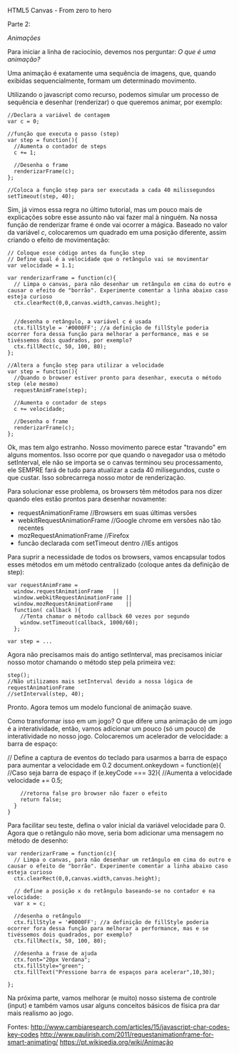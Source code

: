 HTML5 Canvas - From zero to hero

Parte 2:

*Animações*

Para iniciar a linha de raciocínio, devemos nos perguntar:
_O que é uma animação?_

Uma animação é exatamente uma sequência de imagens, que, quando exibidas sequencialmente, formam um determinado movimento.

Utilizando o javascript como recurso, podemos simular um processo de sequência e desenhar (renderizar) o que queremos animar, por exemplo:

    //Declara a variável de contagem
    var c = 0;

    //função que executa o passo (step)
    var step = function(){
      //Aumenta o contador de steps
      c += 1;

      //Desenha o frame
      renderizarFrame(c);
    };

    //Coloca a função step para ser executada a cada 40 milissegundos
    setTimeout(step, 40);

Sim, já vimos essa regra no último tutorial, mas um pouco mais de explicações sobre esse assunto não vai fazer mal à ninguém.
Na nossa função de renderizar frame é onde vai ocorrer a mágica. Baseado no valor da variável *c*, colocaremos um quadrado em uma posição diferente, assim criando o efeito de movimentação:

    // Coloque esse código antes da função step
    // Define qual é a velocidade que o retângulo vai se movimentar
    var velocidade = 1.1;

    var renderizarFrame = function(c){
      // Limpa o canvas, para não desenhar um retângulo em cima do outro e causar o efeito de "borrão". Experimente comentar a linha abaixo caso esteja curioso
      ctx.clearRect(0,0,canvas.width,canvas.height);

      
      //desenha o retângulo, a variável c é usada 
      ctx.fillStyle = '#0000FF'; //a definição de fillStyle poderia ocorrer fora dessa função para melhorar a performance, mas e se tivéssemos dois quadrados, por exemplo?
      ctx.fillRect(c, 50, 100, 80);
    };

    //Altera a função step para utilizar a velocidade
    var step = function(){
      //Quando o browser estiver pronto para desenhar, executa o método step (ele mesmo)
      requestAnimFrame(step);
      
      //Aumenta o contador de steps
      c += velocidade;

      //Desenha o frame
      renderizarFrame(c);
    };

Ok, mas tem algo estranho. Nosso movimento parece estar "travando" em alguns momentos.
Isso ocorre por que quando o navegador usa o método setInterval, ele não se importa se o canvas terminou seu processamento, ele SEMPRE fará de tudo para atualizar a cada 40 milisegundos, custe o que custar. Isso sobrecarrega nosso motor de renderização.

Para solucionar esse problema, os browsers têm métodos para nos dizer quando eles estão prontos para desenhar novamente:

 - requestAnimationFrame //Browsers em suas últimas versões
 - webkitRequestAnimationFrame //Google chrome em versões não tão recentes
 - mozRequestAnimationFrame //Firefox
 - funcão declarada com setTimeout dentro //IEs antigos

Para suprir a necessidade de todos os browsers, vamos encapsular todos esses métodos em um método centralizado (coloque antes da definição de step):
  
    var requestAnimFrame = 
      window.requestAnimationFrame   ||
      window.webkitRequestAnimationFrame ||
      window.mozRequestAnimationFrame    ||
      function( callback ){
        //Tenta chamar o método callback 60 vezes por segundo
        window.setTimeout(callback, 1000/60); 
      };

    var step = ...

Agora não precisamos mais do antigo setInterval, mas precisamos iniciar nosso motor chamando o método step pela primeira vez:

    step();
    //Não utilizamos mais setInterval devido a nossa lógica de requestAnimationFrame
    //setInterval(step, 40);

Pronto. Agora temos um modelo funcional de animação suave.

Como transformar isso em um jogo?
O que difere uma animação de um jogo é a interatividade, então, vamos adicionar um pouco (só um pouco) de interatividade no nosso jogo. Colocaremos um acelerador de velocidade: a barra de espaço:
    
// Define a captura de eventos do teclado para usarmos a barra de espaço para aumentar a velocidade em 0.2
    document.onkeydown = function(e){
      //Caso seja barra de espaço
      if (e.keyCode === 32){
        //Aumenta a velocidade
        velocidade += 0.5;

        //retorna false pro browser não fazer o efeito
        return false;
      }
    }

Para facilitar seu teste, defina o valor inicial da variável velocidade para 0.
Agora que o retângulo não move, seria bom adicionar uma mensagem no método de desenho:


    var renderizarFrame = function(c){
      // Limpa o canvas, para não desenhar um retângulo em cima do outro e causar o efeito de "borrão". Experimente comentar a linha abaixo caso esteja curioso
      ctx.clearRect(0,0,canvas.width,canvas.height);

      // define a posição x do retângulo baseando-se no contador e na velocidade:
      var x = c;
      
      //desenha o retângulo
      ctx.fillStyle = '#0000FF'; //a definição de fillStyle poderia ocorrer fora dessa função para melhorar a performance, mas e se tivéssemos dois quadrados, por exemplo?
      ctx.fillRect(x, 50, 100, 80);

      //desenha a frase de ajuda
      ctx.font="20px Verdana";
      ctx.fillStyle="green";
      ctx.fillText("Pressione barra de espaços para acelerar",10,30);

    };

Na próxima parte, vamos melhorar (e muito) nosso sistema de controle (input) e também vamos usar alguns conceitos básicos de física pra dar mais realismo ao jogo.

Fontes:
http://www.cambiaresearch.com/articles/15/javascript-char-codes-key-codes
http://www.paulirish.com/2011/requestanimationframe-for-smart-animating/
https://pt.wikipedia.org/wiki/Animação
